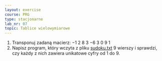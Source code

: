 ```yaml
---
layout: exercise
course: PRG
type: stacjonarne
lab_nr: 07
topic: Tablice wielowymiarowe
---
```


1. Transponuj zadaną macierz:
−1  2    8 
3   −6   3 
0   9   1
2. Napisz program, który wczyta z pliku [sudoku.txt](../assets/PRG/sudoku.txt) 9 wierszy i sprawdzi, czy każdy z nich zawiera unikatowe cyfry od 1 do 9.
